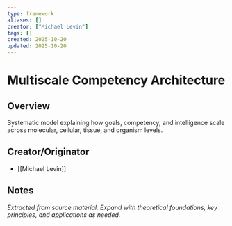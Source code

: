 ```yaml
---
type: framework
aliases: []
creator: ["Michael Levin"]
tags: []
created: 2025-10-20
updated: 2025-10-20
---
```


# Multiscale Competency Architecture

## Overview

Systematic model explaining how goals, competency, and intelligence scale across molecular, cellular, tissue, and organism levels.

## Creator/Originator

- [[Michael Levin]]

## Notes

*Extracted from source material. Expand with theoretical foundations, key principles, and applications as needed.*
